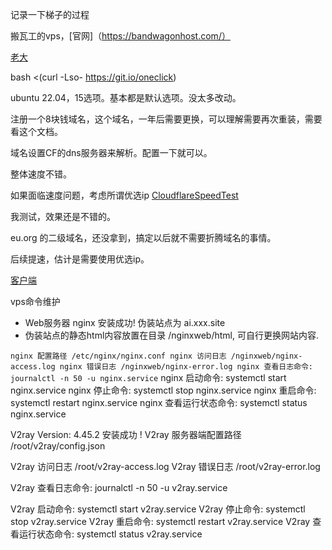 记录一下梯子的过程

搬瓦工的vps，[官网]（https://bandwagonhost.com/）

[老大](https://github.com/jinwyp)

  bash <(curl -Lso- https://git.io/oneclick)

ubuntu 22.04，15选项。基本都是默认选项。没太多改动。

注册一个8块钱域名，这个域名，一年后需要更换，可以理解需要再次重装，需要看这个文档。

域名设置CF的dns服务器来解析。配置一下就可以。

整体速度不错。

如果面临速度问题，考虑所谓优选ip
[CloudflareSpeedTest](https://github.com/XIU2/CloudflareSpeedTest)

我测试，效果还是不错的。


eu.org 的二级域名，还没拿到，搞定以后就不需要折腾域名的事情。

后续提速，估计是需要使用优选ip。


[客户端](https://github.com/2dust)


vps命令维护

* Web服务器 nginx 安装成功! 伪装站点为 ai.xxx.site
* 伪装站点的静态html内容放置在目录 /nginxweb/html, 可自行更换网站内容.

``
    nginx 配置路径 /etc/nginx/nginx.conf
    nginx 访问日志 /nginxweb/nginx-access.log
    nginx 错误日志 /nginxweb/nginx-error.log
    nginx 查看日志命令: journalctl -n 50 -u nginx.service
  ``
  nginx 启动命令: systemctl start nginx.service
  nginx 停止命令: systemctl stop nginx.service
  nginx 重启命令: systemctl restart nginx.service
  nginx 查看运行状态命令: systemctl status nginx.service
  
  
  V2ray Version: 4.45.2 安装成功 !
  V2ray 服务器端配置路径 /root/v2ray/config.json
  
  V2ray 访问日志 /root/v2ray-access.log
  V2ray 错误日志 /root/v2ray-error.log
  
  V2ray 查看日志命令: journalctl -n 50 -u v2ray.service
  
  V2ray 启动命令: systemctl start v2ray.service
  V2ray 停止命令: systemctl stop v2ray.service
  V2ray 重启命令: systemctl restart v2ray.service
  V2ray 查看运行状态命令:  systemctl status v2ray.service
